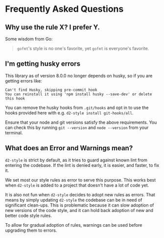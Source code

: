 # Frequently Asked Questions

## Why use the rule X? I prefer Y.

Some wisdom from Go:

> `gofmt`'s style is no one's favorite, yet `gofmt` is everyone's favorite.

## I'm getting husky errors

This library as of version 8.0.0 no longer depends on husky, so if you
are getting errors like:

```
Can't find Husky, skipping pre-commit hook
You can reinstall it using 'npm install husky --save-dev' or delete this hook
```

You can remove the husky hooks from `.git/hooks` and opt in to use the
hooks provided here with e.g. `d2-style install git-hooks/all`.

Ensure that your node and git versions satisfy the above requirements.
You can check this by running `git --version` and `node --version` from
your terminal.

## What does an Error and Warnings mean?

`d2-style` is strict by default, as it tries to guard against known lint
from entering the codebase. If the lint is denied early, it is easier,
and faster, to fix it.

We set most our style rules as error to serve this purpose. This works
best when `d2-style` is added to a project that doesn't have a lot of
code yet.

It is also not fun when `d2-style` decides to adopt new rules as errors.
That means by simply updating `d2-style` the codebase can be in need of
significant clean-ups. This is problematic because it can slow adoption
of new versions of the code style, and it can hold back adoption of new
and better code style rules.

To allow for gradual adoption of rules, warnings can be used before
upgrading them to errors.
